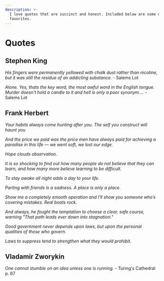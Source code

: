 ```yaml
---
description: >-
  I love quotes that are succinct and honest. Included below are some of my
  favorites.
---
```


# Quotes

## Stephen King

_His fingers were permanently yellowed with chalk dust rather than nicotine, but it was still the residue of an addicting substance._ - Salems Lot

_Alone. Yes, thats the key word, the most awful word in the English tongue. Murder doesn't hold a candle to it and hell is only a poor synonym...._ - Salems Lot

## Frank Herbert

_Your habits always come hunting after you. The self you construct will haunt you_

_And the price we paid was the price men have always paid for achieving a paradise in this life — we went soft, we lost our edge._

_Hope clouds observation._

_It is so shocking to find out how many people do not believe that they can learn, and how many more believe learning to be difficult._

_To stay awake all night adds a day to your life._

_Parting with friends is a sadness. A place is only a place._

_Show me a completely smooth operation and I’ll show you someone who’s covering mistakes. Real boats rock._

_And always, he fought the temptation to choose a clear, safe course, warning "That path leads ever down into stagnation."_

_Good government never depends upon laws, but upon the personal qualities of those who govern._

_Laws to suppress tend to strengthen what they would prohibit._

## Vladamir Zworykin

_One cannot stumble on an idea unless one is running._ - Turing's Cathedral p. 67

